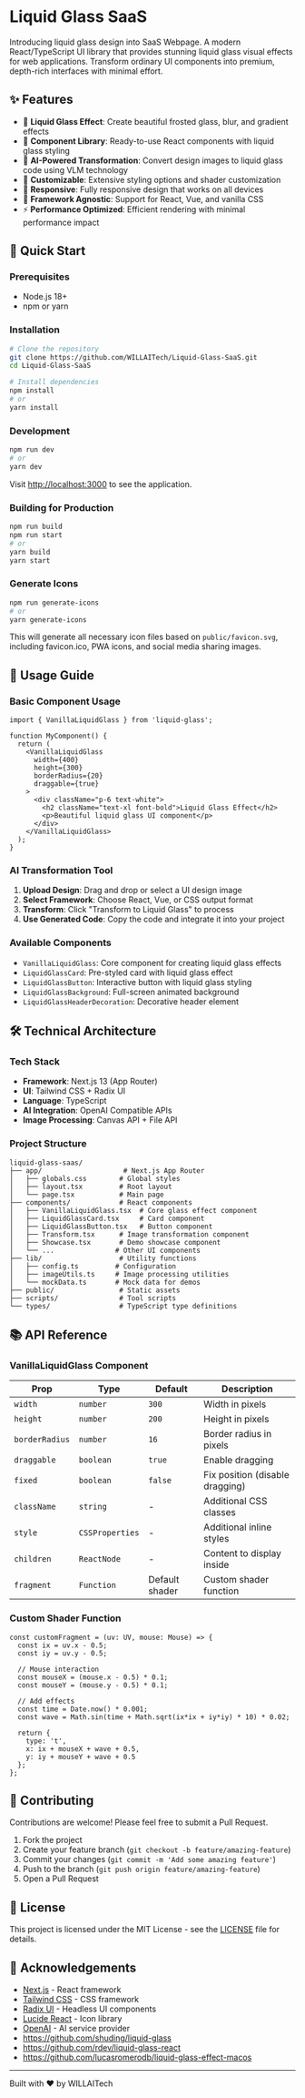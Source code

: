 # Liquid Glass SaaS

Introducing liquid glass design into SaaS Webpage. A modern React/TypeScript UI library that provides stunning liquid glass visual effects for web applications. Transform ordinary UI components into premium, depth-rich interfaces with minimal effort.

## ✨ Features

- 🔮 **Liquid Glass Effect**: Create beautiful frosted glass, blur, and gradient effects
- 🧩 **Component Library**: Ready-to-use React components with liquid glass styling
- 🤖 **AI-Powered Transformation**: Convert design images to liquid glass code using VLM technology
- 🎨 **Customizable**: Extensive styling options and shader customization
- 📱 **Responsive**: Fully responsive design that works on all devices
- 🔧 **Framework Agnostic**: Support for React, Vue, and vanilla CSS
- ⚡ **Performance Optimized**: Efficient rendering with minimal performance impact

## 🚀 Quick Start

### Prerequisites

- Node.js 18+
- npm or yarn

### Installation

```bash
# Clone the repository
git clone https://github.com/WILLAITech/Liquid-Glass-SaaS.git
cd Liquid-Glass-SaaS

# Install dependencies
npm install
# or
yarn install
```


### Development

```bash
npm run dev
# or
yarn dev
```

Visit [http://localhost:3000](http://localhost:3000) to see the application.

### Building for Production

```bash
npm run build
npm run start
# or
yarn build
yarn start
```

### Generate Icons

```bash
npm run generate-icons
# or
yarn generate-icons
```

This will generate all necessary icon files based on `public/favicon.svg`, including favicon.ico, PWA icons, and social media sharing images.

## 📖 Usage Guide

### Basic Component Usage

```tsx
import { VanillaLiquidGlass } from 'liquid-glass';

function MyComponent() {
  return (
    <VanillaLiquidGlass 
      width={400} 
      height={300} 
      borderRadius={20}
      draggable={true}
    >
      <div className="p-6 text-white">
        <h2 className="text-xl font-bold">Liquid Glass Effect</h2>
        <p>Beautiful liquid glass UI component</p>
      </div>
    </VanillaLiquidGlass>
  );
}
```

### AI Transformation Tool

1. **Upload Design**: Drag and drop or select a UI design image
2. **Select Framework**: Choose React, Vue, or CSS output format
3. **Transform**: Click "Transform to Liquid Glass" to process
4. **Use Generated Code**: Copy the code and integrate it into your project

### Available Components

- `VanillaLiquidGlass`: Core component for creating liquid glass effects
- `LiquidGlassCard`: Pre-styled card with liquid glass effect
- `LiquidGlassButton`: Interactive button with liquid glass styling
- `LiquidGlassBackground`: Full-screen animated background
- `LiquidGlassHeaderDecoration`: Decorative header element

## 🛠️ Technical Architecture

### Tech Stack

- **Framework**: Next.js 13 (App Router)
- **UI**: Tailwind CSS + Radix UI
- **Language**: TypeScript
- **AI Integration**: OpenAI Compatible APIs
- **Image Processing**: Canvas API + File API

### Project Structure

```
liquid-glass-saas/
├── app/                    # Next.js App Router
│   ├── globals.css        # Global styles
│   ├── layout.tsx         # Root layout
│   └── page.tsx           # Main page
├── components/            # React components
│   ├── VanillaLiquidGlass.tsx  # Core glass effect component
│   ├── LiquidGlassCard.tsx     # Card component
│   ├── LiquidGlassButton.tsx   # Button component
│   ├── Transform.tsx      # Image transformation component
│   ├── Showcase.tsx       # Demo showcase component
│   └── ...               # Other UI components
├── lib/                   # Utility functions
│   ├── config.ts         # Configuration
│   ├── imageUtils.ts     # Image processing utilities
│   └── mockData.ts       # Mock data for demos
├── public/                # Static assets
├── scripts/               # Tool scripts
└── types/                 # TypeScript type definitions
```


## 📚 API Reference

### VanillaLiquidGlass Component

| Prop | Type | Default | Description |
|------|------|---------|-------------|
| `width` | `number` | `300` | Width in pixels |
| `height` | `number` | `200` | Height in pixels |
| `borderRadius` | `number` | `16` | Border radius in pixels |
| `draggable` | `boolean` | `true` | Enable dragging |
| `fixed` | `boolean` | `false` | Fix position (disable dragging) |
| `className` | `string` | - | Additional CSS classes |
| `style` | `CSSProperties` | - | Additional inline styles |
| `children` | `ReactNode` | - | Content to display inside |
| `fragment` | `Function` | Default shader | Custom shader function |

### Custom Shader Function

```tsx
const customFragment = (uv: UV, mouse: Mouse) => {
  const ix = uv.x - 0.5;
  const iy = uv.y - 0.5;
  
  // Mouse interaction
  const mouseX = (mouse.x - 0.5) * 0.1;
  const mouseY = (mouse.y - 0.5) * 0.1;
  
  // Add effects
  const time = Date.now() * 0.001;
  const wave = Math.sin(time + Math.sqrt(ix*ix + iy*iy) * 10) * 0.02;
  
  return {
    type: 't',
    x: ix + mouseX + wave + 0.5,
    y: iy + mouseY + wave + 0.5
  };
};
```

## 🤝 Contributing

Contributions are welcome! Please feel free to submit a Pull Request.

1. Fork the project
2. Create your feature branch (`git checkout -b feature/amazing-feature`)
3. Commit your changes (`git commit -m 'Add some amazing feature'`)
4. Push to the branch (`git push origin feature/amazing-feature`)
5. Open a Pull Request

## 📄 License

This project is licensed under the MIT License - see the [LICENSE](LICENSE) file for details.

## 🙏 Acknowledgements

- [Next.js](https://nextjs.org/) - React framework
- [Tailwind CSS](https://tailwindcss.com/) - CSS framework
- [Radix UI](https://www.radix-ui.com/) - Headless UI components
- [Lucide React](https://lucide.dev/) - Icon library
- [OpenAI](https://openai.com/) - AI service provider
- https://github.com/shuding/liquid-glass
- https://github.com/rdev/liquid-glass-react
- https://github.com/lucasromerodb/liquid-glass-effect-macos


---

Built with ❤️ by WILLAITech
